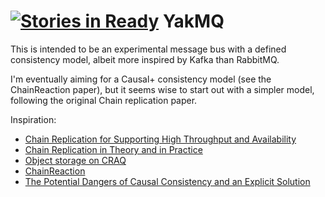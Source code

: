 [![Stories in Ready](https://badge.waffle.io/cstorey/yaks.png?label=ready&title=Ready)](https://waffle.io/cstorey/yaks)
YakMQ
=====

This is intended to be an experimental message bus with a defined consistency model, albeit more inspired by Kafka than RabbitMQ.

I'm eventually aiming for a Causal+ consistency model (see the ChainReaction paper), but it seems wise to start out with a simpler model, following the original Chain replication paper.

Inspiration:

 * [Chain Replication for Supporting
High Throughput and Availability](http://www.cs.cornell.edu/fbs/publications%5CChainReplicOSDI.pdf)
 * [Chain Replication in Theory and in Practice](http://www.snookles.com/scott/publications/erlang2010-slf.pdf)
 * [Object storage on CRAQ](https://www.usenix.org/legacy/event/usenix09/tech/full_papers/terrace/terrace.pdf)
 * [ChainReaction](http://eurosys2013.tudos.org/wp-content/uploads/2013/paper/Almeida.pdf)
 * [The Potential Dangers of Causal Consistency
and an Explicit Solution](http://db.cs.berkeley.edu/papers/socc12-explicit.pdf)
